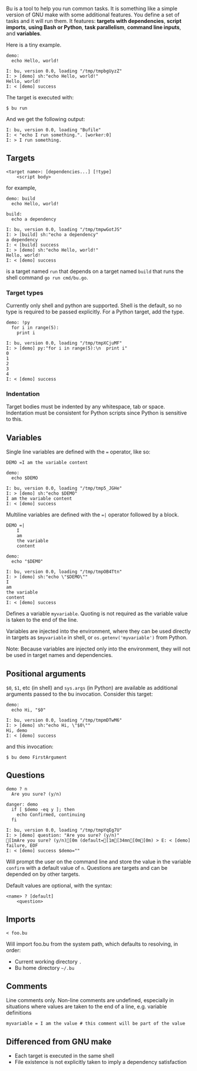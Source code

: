 Bu is a tool to help you run common tasks. It is something like a simple version
of GNU make with some additional features. You define a set of tasks and it will
run them. It features: **targets with dependencies**, **script imports**,
**using Bash or Python**, **task parallelism**, **command line inputs**,
and **variables**.

Here is a tiny example.

```bu
demo:
  echo Hello, world!
```

```bu-out
I: bu, version 0.0, loading "/tmp/tmpbgUyzZ"
I: > [demo] sh:"echo Hello, world!"
Hello, world!
I: < [demo] success
```

The target is executed with:

    $ bu run

And we get the following output:

    I: bu, version 0.0, loading "Bufile"
    I: < "echo I run something.". [worker:0]
    I: > I run something.

## Targets

    <target name>: [dependencies...] [!type] 
        <script body>

for example,

```bu
demo: build
  echo Hello, world!

build:
  echo a dependency
```

```bu-out
I: bu, version 0.0, loading "/tmp/tmpwGotJS"
I: > [build] sh:"echo a dependency"
a dependency
I: < [build] success
I: > [demo] sh:"echo Hello, world!"
Hello, world!
I: < [demo] success
```

is a target named `run` that depends on a target named `build` that runs the
shell command `go run cmd/bu.go`.

### Target types

Currently only shell and python are supported. Shell is the default, so no type
is required to be passed explicitly. For a Python target, add the type.

```bu
demo: !py
  for i in range(5):
    print i
```

```bu-out
I: bu, version 0.0, loading "/tmp/tmpXCjuMF"
I: > [demo] py:"for i in range(5):\n  print i"
0
1
2
3
4
I: < [demo] success
```

### Indentation

Target bodies must be indented by any whitespace, tab or space. Indentation must
be consistent for Python scripts since Python is sensitive to this.

## Variables


Single line variables are defined with the `=` operator, like so:

```bu
DEMO =I am the variable content

demo:
  echo $DEMO
```

```bu-out
I: bu, version 0.0, loading "/tmp/tmp5_JGHe"
I: > [demo] sh:"echo $DEMO"
I am the variable content
I: < [demo] success
```

Multiline variables are defined with the `=|` operator followed by a block.

```bu
DEMO =|
    I
    am
    the variable
    content

demo:
  echo "$DEMO"
```

```bu-out
I: bu, version 0.0, loading "/tmp/tmpOB4Ttn"
I: > [demo] sh:"echo \"$DEMO\""
I
am
the variable
content
I: < [demo] success
```

Defines a variable `myvariable`. Quoting is not required as the variable value
is taken to the end of the line.

Variables are injected into the environment,
where they can be used directly in targets as `$myvariable` in shell, or
`os.getenv('myvariable')` from Python.

Note: Because variables are injected only into the environment, they will not be
used in target names and dependencies.

## Positional arguments 

`$0`, `$1`, etc (in shell) and `sys.args` (in Python) are available as
additional arguments passed to the bu invocation. Consider this target:

```bu
demo:
  echo Hi, "$0"
```

```bu-out
I: bu, version 0.0, loading "/tmp/tmpmDTwM6"
I: > [demo] sh:"echo Hi, \"$0\""
Hi, demo
I: < [demo] success
```

and this invocation:

    $ bu demo FirstArgument

## Questions

```bu
demo ? n
  Are you sure? (y/n)

danger: demo
  if [ $demo -eq y ]; then
    echo Confirmed, continuing
  fi
```

```bu-out
I: bu, version 0.0, loading "/tmp/tmpYqEg7U"
I: > [demo] question: "Are you sure? (y/n)"
[1mAre you sure? (y/n)[0m (default=[1m[34mn[0m[0m) > E: < [demo] failure, EOF
I: < [demo] success $demo=""
```

Will prompt the user on the command line and store the value in the variable
`confirm` with a default value of `n`. Questions are targets and can be depended
on by other targets.

Default values are optional, with the syntax:

    <name> ? [default]
        <question>

## Imports

    < foo.bu

Will import foo.bu from the system path, which defaults to resolving, in order:

* Current working directory `.`
* Bu home directory `~/.bu`

## Comments  

Line comments only. Non-line comments are undefined, especially in situations
where values are taken to the end of a line, e.g. variable definitions

    myvariable = I am the value # this comment will be part of the value

## Differenced from GNU make

* Each target is executed in the same shell
* File existence is not explicitly taken to imply a dependency satisfaction

